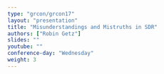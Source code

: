 ```yaml
---
type: "grcon/grcon17"
layout: "presentation"
title: "Misunderstandings and Mistruths in SDR"
authors: ["Robin Getz"]
slides: ""
youtube: ""
conference-day: "Wednesday"
weight: 3
---
```

